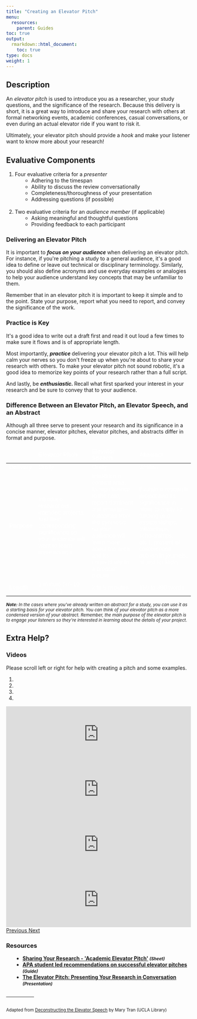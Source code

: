 ```yaml
---
title: "Creating an Elevator Pitch"
menu:
  resources:
    parent: Guides
toc: true
output:
  rmarkdown::html_document:
    toc: true
type: docs
weight: 1
---
```

<script src="/rmarkdown-libs/kePrint/kePrint.js"></script>
<link href="/rmarkdown-libs/lightable/lightable.css" rel="stylesheet" />

<style>
ul {
    margin-left: 1.5em
}

#center {

text-align: center;

}

.article-container {
  max-width: 960px;
}

iframe {
  width: 1px;
  min-width: 100%;
  border:0;
}

#TableOfContents, .docs-toc-title {
  border-left: 1px solid $sta-primary;
  }

td, th, tr, table {
    border: 0 !important;
    border-spacing:0 !important;
  }
  
hr.divider {
  display: inline-block;
  border: 0;
  width: 15%;
}
</style>

<script>
$(document).ready(function(){
  $('[data-toggle="popover"]').popover();   
});
</script>



## Description

An <i>elevator pitch</i> is used to introduce you as a researcher, your study questions, and the significance of the research. Because this delivery is short, it is a great way to introduce and share your research with others at formal networking events, academic conferences, casual conversations, or even during an actual elevator ride if you want to risk it.

Ultimately, your elevator pitch should provide a <i>hook</i> and make your listener want to know more about your research! 

## Evaluative Components

1. Four evaluative criteria for a <i>presenter</i>
    + Adhering to the timespan
    + Ability to discuss the review conversationally 
    + Completeness/thoroughness of your presentation
    + Addressing questions (if possible)<br><br>
2. Two evaluative criteria for an <i>audience member</i> (if applicable)
    + Asking meaningful and thoughtful questions
    + Providing feedback to each participant

### Delivering an Elevator Pitch

<p>It is important to <b><i>focus on your audience </i></b> when delivering an elevator pitch. For instance, if you're pitching a study to a general audience, it's a good idea to define or leave out technical or disciplinary terminology. Similarly, you should also define acronyms and use everyday examples or analogies to help your audience understand key concepts that may be unfamiliar to them.</p>

<p>Remember that in an elevator pitch it is important to keep it simple and to the point. State your purpose, report what you need to report, and convey the significance of the work.</p>

### Practice is Key

<p>It's a good idea to write out a draft first and read it out loud a few times to make sure it flows and is of appropriate length. </p>
<p>Most importantly, <b><i> practice </i></b>delivering your elevator pitch a lot. This will help calm your nerves so you don't freeze up when you're about to share your research with others. To make your elevator pitch not sound robotic, it's a good idea to memorize key points of your research rather than a full script. </p>
<p>And lastly, be <b><i> enthusiastic. </i></b> Recall what first sparked your interest in your research and be sure to convey that to your audience. </p>

### Difference Between an Elevator Pitch, an Elevator Speech, and an Abstract

<p>Although all three serve to present your research and its significance in a concise manner, elevator pitches, elevator pitches, and abstracts differ in format and purpose. </p>

<table class=" lightable-paper" style='font-family: "Arial Narrow", arial, helvetica, sans-serif; width: auto !important; margin-left: auto; margin-right: auto;'>
 <thead>
  <tr>
   <th style="text-align:left;color: #ffffff !important;background-color: transparent !important;vertical-align: middle !important;">  </th>
   <th style="text-align:left;color: #ffffff !important;background-color: transparent !important;vertical-align: middle !important;"> Elevator Pitch </th>
   <th style="text-align:left;color: #ffffff !important;background-color: transparent !important;vertical-align: middle !important;"> Elevator Speech </th>
   <th style="text-align:left;color: #ffffff !important;background-color: transparent !important;vertical-align: middle !important;"> Abstract </th>
  </tr>
 </thead>
<tbody>
  <tr>
   <td style="text-align:left;font-weight: bold;color: #ffffff !important;background-color: transparent !important;vertical-align: middle !important;"> Delivery </td>
   <td style="text-align:left;width: 30em; color: #ffffff !important;vertical-align: middle !important;color: #ffffff !important;background-color: transparent !important;vertical-align: middle !important;"> Orally </td>
   <td style="text-align:left;width: 30em; color: #ffffff !important;vertical-align: middle !important;color: #ffffff !important;background-color: transparent !important;vertical-align: middle !important;"> Orally </td>
   <td style="text-align:left;width: 30em; color: #ffffff !important;vertical-align: middle !important;color: #ffffff !important;background-color: transparent !important;vertical-align: middle !important;"> Written </td>
  </tr>
  <tr>
   <td style="text-align:left;font-weight: bold;color: #ffffff !important;background-color: transparent !important;vertical-align: middle !important;"> Purpose </td>
   <td style="text-align:left;width: 30em; color: #ffffff !important;vertical-align: middle !important;color: #ffffff !important;background-color: transparent !important;vertical-align: middle !important;"> Introduce researchers, intended projects, and their corresponding significance so your audience will want to learn more about it </td>
   <td style="text-align:left;width: 30em; color: #ffffff !important;vertical-align: middle !important;color: #ffffff !important;background-color: transparent !important;vertical-align: middle !important;"> Introduce a content area, its significance to the field; report dominant and emergine outcomes from the synthesis so your audience will learn more about the area and its connectivity to a broader picture </td>
   <td style="text-align:left;width: 30em; color: #ffffff !important;vertical-align: middle !important;color: #ffffff !important;background-color: transparent !important;vertical-align: middle !important;"> Explain a research project and its significance in order to apply for funding (e.g. assistantships, fellowships, scholarships, etc.), present at conferences, publish in journals, or just for kicks </td>
  </tr>
  <tr>
   <td style="text-align:left;font-weight: bold;color: #ffffff !important;background-color: transparent !important;vertical-align: middle !important;"> Length </td>
   <td style="text-align:left;width: 30em; color: #ffffff !important;vertical-align: middle !important;color: #ffffff !important;background-color: transparent !important;vertical-align: middle !important;"> 1 minute (+/- 10 seconds) </td>
   <td style="text-align:left;width: 30em; color: #ffffff !important;vertical-align: middle !important;color: #ffffff !important;background-color: transparent !important;vertical-align: middle !important;"> 2 to 5 minutes </td>
   <td style="text-align:left;width: 30em; color: #ffffff !important;vertical-align: middle !important;color: #ffffff !important;background-color: transparent !important;vertical-align: middle !important;"> 150 to 300 words </td>
  </tr>
</tbody>
</table>

<small><i> <b>Note:</b> In the cases where you've already written an abstract for a study, you can use it as a starting basis for your elevator pitch. You can think of your elevator pitch as a more condensed version of your abstract. Remember, the main purpose of the elevator pitch is to engage your listeners so they're interested in learning about the details of your project. </i></small>

## Extra Help?

### Videos

<!-- Top content -->
<div class="top-content">
    <div class="container">
        <!-- Title and description row -->
        <div class="row">
            <div class="col col-md-10 offset-md-1 col-lg-8 offset-lg-2">
                <div class="description">
                    <p>
                        Please scroll left or right for help with creating a pitch and some examples.
                    </p>
                </div>
            </div>
        </div>
        <!-- End title and description row -->
        <!-- Carousel row -->
        <div class="row">
            <div class="col col-md-10 offset-md-1 col-lg-8 offset-lg-2">
                <!-- Carousel -->
                <div id="carousel-example" class="carousel slide">
                    <ol class="carousel-indicators">
                        <li data-target="#carousel-example" data-slide-to="0" class="active"></li>
                        <li data-target="#carousel-example" data-slide-to="1"></li>
                        <li data-target="#carousel-example" data-slide-to="2"></li>
                        <li data-target="#carousel-example" data-slide-to="3"></li>
                    </ol>
                    <div class="carousel-inner">
                        <div class="carousel-item active">
                            <div class="embed-responsive embed-responsive-16by9">
                                <iframe class="embed-responsive-item" src="https://www.youtube.com/embed/G6BVhuBvzQY" allowfullscreen></iframe>
                            </div>
                        </div>
                        <div class="carousel-item">
                            <div class="embed-responsive embed-responsive-16by9">
                                <iframe class="embed-responsive-item" src="https://www.youtube.com/embed/NBa0cnsRMUQ" allowfullscreen></iframe>
                            </div>
                        </div>
                        <div class="carousel-item">
                            <div class="embed-responsive embed-responsive-16by9">
                                <iframe class="embed-responsive-item" src="https://www.youtube.com/embed/rlPloFiK-e8" allowfullscreen></iframe>
                            </div>
                        </div>
                        <div class="carousel-item">
                            <div class="embed-responsive embed-responsive-16by9">
                                <iframe class="embed-responsive-item" src="https://www.youtube.com/embed/Wl_87TdersA" allowfullscreen></iframe>
                            </div>
                        </div>
                    </div>
                    <a class="carousel-control-prev" href="#carousel-example" role="button" data-slide="prev">
                        <span class="carousel-control-prev-icon" aria-hidden="true"></span>
                        <span class="sr-only">Previous</span>
                    </a>
                    <a class="carousel-control-next" href="#carousel-example" role="button" data-slide="next">
                        <span class="carousel-control-next-icon" aria-hidden="true"></span>
                        <span class="sr-only">Next</span>
                    </a>
                </div>
                <!-- End carousel -->
            </div>
        </div>
        <!-- End carousel row -->
    </div>
</div>

### Resources
          

<ul>
      <li><strong><a href="/handouts/academic-elevator-pitch.pdf" target='_blank'>Sharing Your Research - 'Academic Elevator Pitch'</a> <small><em> (Sheet)</em></small></strong></li>
      <li><strong><a href="https://www.apa.org/science/about/psa/2014/06/elevator-pitch" target='_blank'>APA student led recommendations on successful elevator pitches</a> <small><em> (Guide)</em></small></strong></li>
      <li><strong><a href="https://graduateschool.nd.edu/assets/76988/elevator_pitch_8_28_2012.pdf" target='_blank'>The Elevator Pitch:
Presenting Your Research in Conversation</a> <small><em> (Presentation)</em></small></strong></li>
</ul>

<hr class="divider">

<small>Adapted from <a href="https://uclalibrary.github.io/research-tips/deconstructing-the-elevator-speech/" target='_blank'>Deconstructing the Elevator Speech</a> by Mary Tran (UCLA Library)</small>
